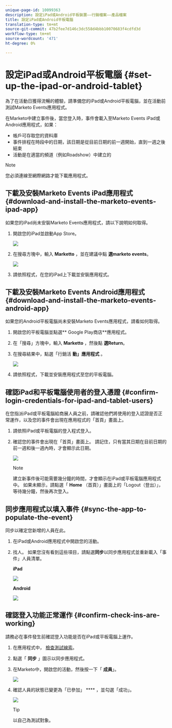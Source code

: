 ```yaml
---
unique-page-id: 10099363
description: 設定iPad或Android平板裝置——行銷檔案——產品檔案
title: 設定iPad或Android平板電腦
translation-type: tm+mt
source-git-commit: 47b2fee7d146c3dc558d4bbb10070683f4cdfd3d
workflow-type: tm+mt
source-wordcount: '471'
ht-degree: 0%

---
```



# 設定iPad或Android平板電腦 {#set-up-the-ipad-or-android-tablet}

為了在活動日獲得流暢的體驗，請準備您的iPad或Android平板電腦，並在活動前測試Marketo Events應用程式。

在Marketo中建立事件後，當您登入時，事件會載入至Marketo Events iPad或Android應用程式，如果：

* 帳戶可存取您的資料庫
* 事件排程在時段中的日期，該日期是從目前日期的前一週開始，直到一週之後結束
* 活動是在適當的頻道（例如Roadshow）中建立的

>[!NOTE]
>
>您必須連線至網際網路才能下載應用程式。

## 下載及安裝Marketo Events iPad應用程式 {#download-and-install-the-marketo-events-ipad-app}

如果您的iPad尚未安裝Marketo Events應用程式，請以下說明如何取得。

1. 開啟您的iPad並啟動App Store。

   ![](assets/image2016-4-14-15-3a52-3a19.png)

1. 在搜尋方塊中，輸入 **Marketto** ，並在建議中點 **選marketo events**。

   ![](assets/image2016-4-14-16-3a0-3a3.png)

1. 請依照程式，在您的iPad上下載並安裝應用程式。

## 下載及安裝Marketo Events Android應用程式 {#download-and-install-the-marketo-events-android-app}

如果您的Android平板電腦尚未安裝Marketo Events應用程式，請看如何取得。

1. 開啟您的平板電腦並點選** Google Play商店**應用程式。
1. 在「搜尋」方塊中，輸入 **Marketto** ，然後點 **選Return**。
1. 在搜尋結果中，點選「行銷活 **動」應用程式** 。

   ![](assets/image2016-4-15-14-3a42-3a11.png)

1. 請依照程式，下載並安裝應用程式至您的平板電腦。

## 確認iPad和平板電腦使用者的登入憑證 {#confirm-login-credentials-for-ipad-and-tablet-users}

在您指派iPad或平板電腦給商展人員之前，請確認他們將使用的登入認證是否正常運作，以及您的事件會出現在應用程式的「首頁」畫面上。

1. 請依照iPad或平板電腦的登入程式登入。
1. 確認您的事件會出現在「首頁」畫面上。 請記住，只有當其日期在目前日期的前一週和後一週內時，才會顯示此日期。

   ![](assets/image2016-4-15-15-3a29-3a0.png)

   >[!NOTE]
   >
   >建立新事件後可能需要幾分鐘的時間，才會顯示在iPad或平板電腦應用程式中。 如果未顯示，請點選「 **Home** （首頁）」畫面上的「Logout（登出）」，等待幾分鐘，然後再次登入。

## 同步應用程式以填入事件 {#sync-the-app-to-populate-the-event}

同步以確定您新增的人員在此。

1. 在iPad或Android應用程式中開啟您的活動。
1. 找人。 如果您沒有看到這些項目，請點選**同步**以同步應用程式並重新載入「事件」人員清單。

   **iPad**

   ![](assets/image2016-4-12-14-3a25-3a13.png)

   **Android**

   ![](assets/screenshot-2016-04-15-14-14-08-sync-button.png)

## 確認登入功能正常運作 {#confirm-check-ins-are-working}

請務必在事件發生前確認登入功能是否在iPad或平板電腦上運作。

1. 在應用程式中， [檢查測試線索](check-people-into-your-event-from-your-tablet.md)。
1. 點選「 **同步** 」圖示以同步應用程式。
1. 在Marketo中，開啟您的活動，然後按一下「 **成員**」。

   ![](assets/image2016-4-15-15-3a32-3a42.png)

1. 確認人員的狀態已變更為「已參加」 **** ，並勾選「成功」。

   ![](assets/image2016-4-18-14-3a11-3a36.png)

   >[!TIP]
   >
   >以自己為測試對象。

